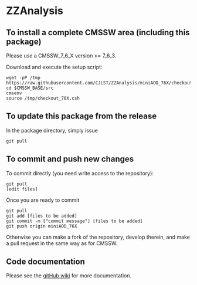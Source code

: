 ZZAnalysis
==========

To install a complete CMSSW area (including this package)
------------------------------
Please use a CMSSW_7_6_X version >= 7_6_3.

Download and execute the setup script:
```
wget -pP /tmp https://raw.githubusercontent.com/CJLST/ZZAnalysis/miniAOD_76X/checkout_70X.csh
cd $CMSSW_BASE/src
cmsenv
source /tmp/checkout_70X.csh
```

To update this package from the release
------------------------------------------
In the package directory, simply issue
```
git pull
```

To commit and push new changes
------------------------------
To commit directly (you need write access to the repository):
```
git pull
[edit files]
```
Once you are ready to commit
```
git pull
git add [files to be added]
git commit -m ["commit message"] [files to be added]
git push origin miniAOD_76X
```

Otherwise you can make a fork of the repository, develop therein, and make a pull request in the same way as for CMSSW.

Code documentation
------------------
Please see the [gitHub wiki](https://github.com/CJLST/ZZAnalysis) for more documentation.
